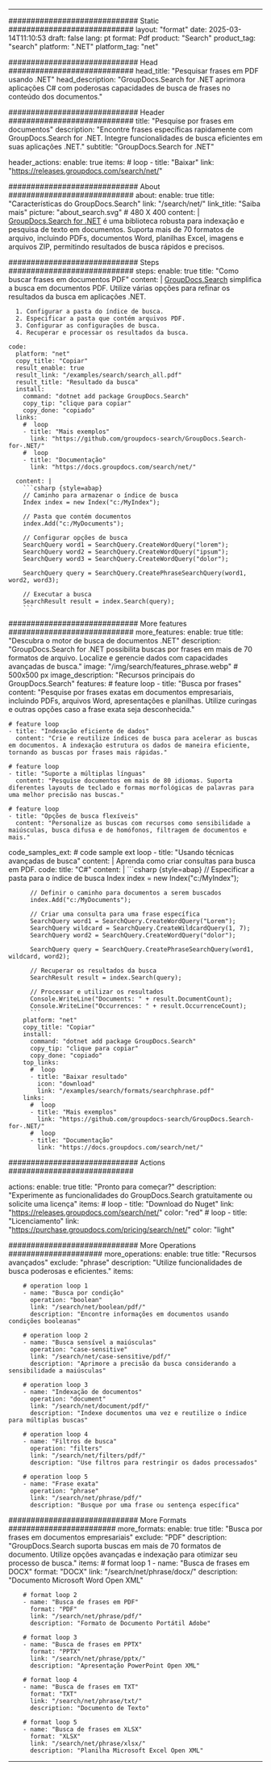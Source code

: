 
---
############################# Static ############################
layout: "format"
date:  2025-03-14T11:10:53
draft: false
lang: pt
format: Pdf
product: "Search"
product_tag: "search"
platform: ".NET"
platform_tag: "net"

############################# Head ############################
head_title: "Pesquisar frases em PDF usando .NET"
head_description: "GroupDocs.Search for .NET aprimora aplicações C# com poderosas capacidades de busca de frases no conteúdo dos documentos."

############################# Header ############################
title: "Pesquise por frases em documentos" 
description: "Encontre frases específicas rapidamente com GroupDocs.Search for .NET. Integre funcionalidades de busca eficientes em suas aplicações .NET."
subtitle: "GroupDocs.Search for .NET" 

header_actions:
  enable: true
  items:
    #  loop
    - title: "Baixar"
      link: "https://releases.groupdocs.com/search/net/"
      
############################# About ############################
about:
    enable: true
    title: "Características do GroupDocs.Search"
    link: "/search/net/"
    link_title: "Saiba mais"
    picture: "about_search.svg" # 480 X 400
    content: |
       [GroupDocs.Search for .NET](/search/net/) é uma biblioteca robusta para indexação e pesquisa de texto em documentos. Suporta mais de 70 formatos de arquivo, incluindo PDFs, documentos Word, planilhas Excel, imagens e arquivos ZIP, permitindo resultados de busca rápidos e precisos.

############################# Steps ############################
steps:
    enable: true
    title: "Como buscar frases em documentos PDF"
    content: |
      [GroupDocs.Search](/search/net/) simplifica a busca em documentos PDF. Utilize várias opções para refinar os resultados da busca em aplicações .NET.
      
      1. Configurar a pasta do índice de busca.
      2. Especificar a pasta que contém arquivos PDF.
      3. Configurar as configurações de busca.
      4. Recuperar e processar os resultados da busca.
   
    code:
      platform: "net"
      copy_title: "Copiar"
      result_enable: true
      result_link: "/examples/search/search_all.pdf"
      result_title: "Resultado da busca"
      install:
        command: "dotnet add package GroupDocs.Search"
        copy_tip: "clique para copiar"
        copy_done: "copiado"
      links:
        #  loop
        - title: "Mais exemplos"
          link: "https://github.com/groupdocs-search/GroupDocs.Search-for-.NET/"
        #  loop
        - title: "Documentação"
          link: "https://docs.groupdocs.com/search/net/"
          
      content: |
        ```csharp {style=abap}
        // Caminho para armazenar o índice de busca
        Index index = new Index("c:/MyIndex");

        // Pasta que contém documentos
        index.Add("c:/MyDocuments");

        // Configurar opções de busca
        SearchQuery word1 = SearchQuery.CreateWordQuery("lorem");
        SearchQuery word2 = SearchQuery.CreateWordQuery("ipsum");
        SearchQuery word3 = SearchQuery.CreateWordQuery("dolor");

        SearchQuery query = SearchQuery.CreatePhraseSearchQuery(word1, word2, word3);

        // Executar a busca
        SearchResult result = index.Search(query);
        ```            

############################# More features ############################
more_features:
  enable: true
  title: "Descubra o motor de busca de documentos .NET"
  description: "GroupDocs.Search for .NET possibilita buscas por frases em mais de 70 formatos de arquivo. Localize e gerencie dados com capacidades avançadas de busca."
  image: "/img/search/features_phrase.webp" # 500x500 px
  image_description: "Recursos principais do GroupDocs.Search"
  features:
    # feature loop
    - title: "Busca por frases"
      content: "Pesquise por frases exatas em documentos empresariais, incluindo PDFs, arquivos Word, apresentações e planilhas. Utilize curingas e outras opções caso a frase exata seja desconhecida."

    # feature loop
    - title: "Indexação eficiente de dados"
      content: "Crie e reutilize índices de busca para acelerar as buscas em documentos. A indexação estrutura os dados de maneira eficiente, tornando as buscas por frases mais rápidas."

    # feature loop
    - title: "Suporte a múltiplas línguas"
      content: "Pesquise documentos em mais de 80 idiomas. Suporta diferentes layouts de teclado e formas morfológicas de palavras para uma melhor precisão nas buscas."

    # feature loop
    - title: "Opções de busca flexíveis"
      content: "Personalize as buscas com recursos como sensibilidade a maiúsculas, busca difusa e de homófonos, filtragem de documentos e mais."
      
  code_samples_ext:
    # code sample ext loop
    - title: "Usando técnicas avançadas de busca"
      content: |
        Aprenda como criar consultas para busca em PDF.
      code:
        title: "C#"
        content: |
          ```csharp {style=abap}
          // Especificar a pasta para o índice de busca
          Index index = new Index("c:/MyIndex");
              
          // Definir o caminho para documentos a serem buscados
          index.Add("c:/MyDocuments");

          // Criar uma consulta para uma frase específica
          SearchQuery word1 = SearchQuery.CreateWordQuery("Lorem");
          SearchQuery wildcard = SearchQuery.CreateWildcardQuery(1, 7);
          SearchQuery word2 = SearchQuery.CreateWordQuery("dolor");

          SearchQuery query = SearchQuery.CreatePhraseSearchQuery(word1, wildcard, word2);

          // Recuperar os resultados da busca
          SearchResult result = index.Search(query);
          
          // Processar e utilizar os resultados
          Console.WriteLine("Documents: " + result.DocumentCount);
          Console.WriteLine("Occurrences: " + result.OccurrenceCount);
          ```
        platform: "net"
        copy_title: "Copiar"
        install:
          command: "dotnet add package GroupDocs.Search"
          copy_tip: "clique para copiar"
          copy_done: "copiado"
        top_links:
          #  loop
          - title: "Baixar resultado"
            icon: "download"
            link: "/examples/search/formats/searchphrase.pdf"
        links:
          #  loop
          - title: "Mais exemplos"
            link: "https://github.com/groupdocs-search/GroupDocs.Search-for-.NET/"
          #  loop
          - title: "Documentação"
            link: "https://docs.groupdocs.com/search/net/"
            

            


############################# Actions ############################

actions:
  enable: true
  title: "Pronto para começar?"
  description: "Experimente as funcionalidades do GroupDocs.Search gratuitamente ou solicite uma licença"
  items:
    #  loop
    - title: "Download do Nuget"
      link: "https://releases.groupdocs.com/search/net/"
      color: "red"
        #  loop
    - title: "Licenciamento"
      link: "https://purchase.groupdocs.com/pricing/search/net/"
      color: "light"


############################# More Operations #####################
more_operations:
    enable: true
    title: "Recursos avançados"
    exclude: "phrase"
    description: "Utilize funcionalidades de busca poderosas e eficientes."
    items: 
          
        # operation loop 1
        - name: "Busca por condição"
          operation: "boolean"
          link: "/search/net/boolean/pdf/"
          description: "Encontre informações em documentos usando condições booleanas"

        # operation loop 2
        - name: "Busca sensível a maiúsculas"
          operation: "case-sensitive"
          link: "/search/net/case-sensitive/pdf/"
          description: "Aprimore a precisão da busca considerando a sensibilidade a maiúsculas"

        # operation loop 3
        - name: "Indexação de documentos"
          operation: "document"
          link: "/search/net/document/pdf/"
          description: "Indexe documentos uma vez e reutilize o índice para múltiplas buscas"

        # operation loop 4
        - name: "Filtros de busca"
          operation: "filters"
          link: "/search/net/filters/pdf/"
          description: "Use filtros para restringir os dados processados"

        # operation loop 5
        - name: "Frase exata"
          operation: "phrase"
          link: "/search/net/phrase/pdf/"
          description: "Busque por uma frase ou sentença específica"
          
        
          
############################# More Formats ########################
more_formats:
    enable: true
    title: "Busca por frases em documentos empresariais"
    exclude: "PDF"
    description: "GroupDocs.Search suporta buscas em mais de 70 formatos de documento. Utilize opções avançadas e indexação para otimizar seu processo de busca."
    items: 
        # format loop 1
        - name: "Busca de frases em DOCX"
          format: "DOCX"
          link: "/search/net/phrase/docx/"
          description: "Documento Microsoft Word Open XML"
          
        # format loop 2
        - name: "Busca de frases em PDF"
          format: "PDF"
          link: "/search/net/phrase/pdf/"
          description: "Formato de Documento Portátil Adobe"
          
        # format loop 3
        - name: "Busca de frases em PPTX"
          format: "PPTX"
          link: "/search/net/phrase/pptx/"
          description: "Apresentação PowerPoint Open XML"

        # format loop 4
        - name: "Busca de frases em TXT"
          format: "TXT"
          link: "/search/net/phrase/txt/"
          description: "Documento de Texto"
          
        # format loop 5
        - name: "Busca de frases em XLSX"
          format: "XLSX"
          link: "/search/net/phrase/xlsx/"
          description: "Planilha Microsoft Excel Open XML"
  

---